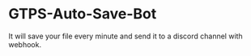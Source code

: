# GTPS-Auto-Save-Bot
It will save your file every minute and send it to a discord channel with webhook.
